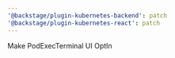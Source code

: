 ```yaml
---
'@backstage/plugin-kubernetes-backend': patch
'@backstage/plugin-kubernetes-react': patch
---
```


Make PodExecTerminal UI OptIn
